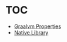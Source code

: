 # TOC


- [Graalvm Properties](https://chriswhocodes.com/graalvm_native_image_ce_jdk11_options.html)
- [Native Library](https://www.graalvm.org/reference-manual/native-image/ImplementingNativeMethodsInJavaWithSVM/)
